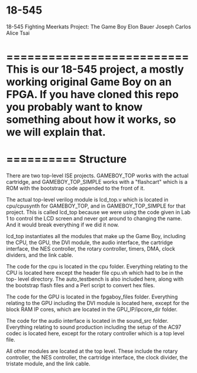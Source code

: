 18-545
======

18-545 Fighting Meerkats
Project: The Game Boy
Elon Bauer
Joseph Carlos
Alice Tsai


==========================
This is our 18-545 project, a mostly working original Game Boy on an FPGA.
If you have cloned this repo you probably want to know something about how it works, so we will explain that.
==========================

==========
Structure
==========
There are two top-level ISE projects. GAMEBOY_TOP works with the actual 
cartridge, and GAMEBOY_TOP_SIMPLE works with a "flashcart" which is a ROM with
the bootstrap code appended to the front of it.

The actual top-level verilog module is lcd_top.v which is located in 
cpu/cpusynth for GAMEBOY_TOP, and in GAMEBOY_TOP_SIMPLE for that project. 
This is called lcd_top because we were using the code given in Lab 1 to 
control the LCD screen and never got around to changing the name. And it 
would break everything if we did it now.

lcd_top instantiates all the modules that make up the Game Boy, including
the CPU, the GPU, the DVI module, the audio interface, the cartridge interface,
the NES controller, the rotary controller, timers, DMA, clock dividers,
and the link cable.

The code for the cpu is located in the cpu folder. Everything relating to the
CPU is located here except the header file cpu.vh which had to be in the top-
level directory. The auto_testbench is also included here, along with the 
bootstrap flash files and a Perl script to convert hex files.

The code for the GPU is located in the fpgaboy_files folder. Everything
relating to the GPU including the DVI module is located here, except for the
block RAM IP cores, which are located in the GPU_IP/ipcore_dir folder.

The code for the audio interface is located in the sound_src folder. Everything
relating to sound production including the setup of the AC97 codec is located
here, except for the rotary controller which is a top level file.

All other modules are located at the top level. These include the rotary
controller, the NES controller, the cartridge interface, the clock divider,
the tristate module, and the link cable.
